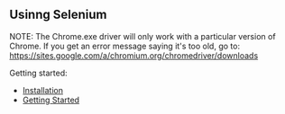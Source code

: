 ##  Usinng Selenium

NOTE: The Chrome.exe driver will only work with a particular version of Chrome. If you get an error message saying it's too old, go to:
https://sites.google.com/a/chromium.org/chromedriver/downloads


Getting started:
- [Installation](https://selenium-python.readthedocs.io/installation.html)
- [Getting Started](https://selenium-python.readthedocs.io/getting-started.html)